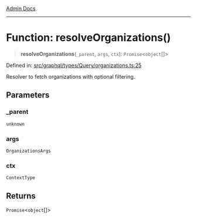 [Admin Docs](/)

***

# Function: resolveOrganizations()

> **resolveOrganizations**(`_parent`, `args`, `ctx`): `Promise`\<`object`[]\>

Defined in: [src/graphql/types/Query/organizations.ts:25](https://github.com/PalisadoesFoundation/talawa-api/blob/9f305099d404e8f36dd8bdadb150fba1e7235da9/src/graphql/types/Query/organizations.ts#L25)

Resolver to fetch organizations with optional filtering.

## Parameters

### \_parent

`unknown`

### args

`OrganizationsArgs`

### ctx

`ContextType`

## Returns

`Promise`\<`object`[]\>

